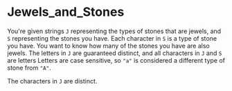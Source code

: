 # Jewels_and_Stones
You're given strings `J` representing the types of stones that are jewels, and `S` representing the stones you have.
Each character in `S` is a type of stone you have.  You want to know how many of the stones you have are also jewels.
The letters in `J` are guaranteed distinct, and all characters in `J` and `S` are letters
Letters are case sensitive, so `"a"` is considered a different type of stone from `"A"`.  

The characters in `J` are distinct.
